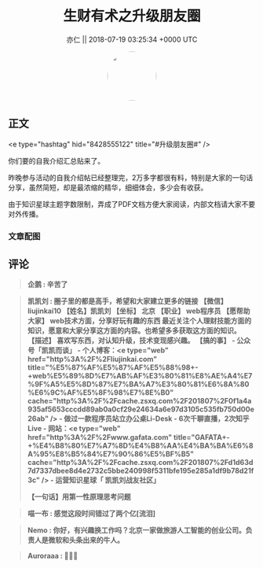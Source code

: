 <h1 align="center">生财有术之升级朋友圈</h1>




<p align="center">
    <a>亦仁 || 2018-07-19 03:25:34 &#43;0000 UTC</a>
</p>

<div align="center">
    <img src="https://images.zsxq.com/Fn3NQqCN8nuGF86yZPXSbEsl0mb3?e=1590940799&amp;token=kIxbL07-8jAj8w1n4s9zv64FuZZNEATmlU_Vm6zD:pfbNc8W3hS0oYG_hyXXh_rHMHuc=" width="100" height="100" style="border:1px solid;border-radius:50%; color:#ffffff"/>
</div>




## 正文

<div>
&lt;e type=&#34;hashtag&#34; hid=&#34;8428555122&#34; title=&#34;#升级朋友圈#&#34; /&gt; 
 
你们要的自我介绍汇总贴来了。 

昨晚参与活动的自我介绍帖已经整理完，2万多字都很有料，特别是大家的一句话分享，虽然简短，却是最浓缩的精华，细细体会，多少会有收获。

由于知识星球主题字数限制，弄成了PDF文档方便大家阅读，内部文档请大家不要对外传播。
</div>

### 文章配图

<div class="image" align="center">

</div>


## 评论

<div align="left">
<div>

<blockquote >
<span> <strong>企鹅 : 辛苦了 </strong></span>
</blockquote>

<blockquote >
<span> <strong>凯凯刘 : 圈子里的都是高手，希望和大家建立更多的链接
【微信】 liujinkai10
【姓名】凯凯刘
【坐标】 北京
【职业】 web程序员
【愿帮助大家】 web技术方面，分享好玩有趣的东西
最近关注个人理财技能方面的知识，愿意和大家分享这方面的内容。也希望多多获取这方面的知识。
【描述】 喜欢写东西，对认知升级，技术变现感兴趣。
【搞的事】
- 公众号「凯凯而谈」
- 个人博客：&lt;e type=&#34;web&#34; href=&#34;http%3A%2F%2Fliujinkai.com&#34; title=&#34;%E5%87%AF%E5%87%AF%E5%88%98&#43;-&#43;web%E5%89%8D%E7%AB%AF%E3%80%81%E8%AE%A4%E7%9F%A5%E5%8D%87%E7%BA%A7%E3%80%81%E6%8A%80%E6%9C%AF%E5%8F%98%E7%8E%B0&#34; cache=&#34;http%3A%2F%2Fcache.zsxq.com%2F201807%2F0f1a4a935af5653cccdd89ab0a0cf29e24634a6e97d3105c535fb750d00e26ab&#34; /&gt;
- 做过一款程序员站立办公桌Li-Desk
- 6次千聊直播，2次知乎Live
- 网站：&lt;e type=&#34;web&#34; href=&#34;http%3A%2F%2Fwww.gafata.com&#34; title=&#34;GAFATA&#43;-&#43;%E4%B8%80%E7%A7%8D%E4%B8%AA%E4%BA%BA%E6%8A%95%E8%B5%84%E7%90%86%E5%BF%B5&#34; cache=&#34;http%3A%2F%2Fcache.zsxq.com%2F201807%2Fd1d63d7d7337dbee8d4e2732c5bbe240998f5311bfe195e285a1df9b78d21f3c&#34; /&gt;
- 运营知识星球「 凯凯刘战友社区」

【一句话】用第一性原理思考问题 </strong></span>
</blockquote>

<blockquote >
<span> <strong>喵一布 : 感觉这段时间错过了两个亿[流泪] </strong></span>
</blockquote>

<blockquote >
<span> <strong>Nemo : 你好，有兴趣换工作吗？北京一家做旅游人工智能的创业公司。负责人是微软和头条出来的牛人。 </strong></span>
</blockquote>

<blockquote >
<span> <strong>Auroraaa : 👏👏👏 </strong></span>
</blockquote>

</div>
</div>